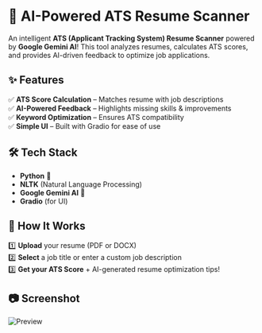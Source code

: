 # 🚀 AI-Powered ATS Resume Scanner  

An intelligent **ATS (Applicant Tracking System) Resume Scanner** powered by **Google Gemini AI**! This tool analyzes resumes, calculates ATS scores, and provides AI-driven feedback to optimize job applications.  

## ✨ Features  
✅ **ATS Score Calculation** – Matches resume with job descriptions  
✅ **AI-Powered Feedback** – Highlights missing skills & improvements  
✅ **Keyword Optimization** – Ensures ATS compatibility  
✅ **Simple UI** – Built with Gradio for ease of use  

## 🛠️ Tech Stack  
- **Python** 🐍  
- **NLTK** (Natural Language Processing)  
- **Google Gemini AI** 🤖  
- **Gradio** (for UI)  

## 🚀 How It Works  
1️⃣ **Upload** your resume (PDF or DOCX)  
2️⃣ **Select** a job title or enter a custom job description  
3️⃣ **Get your ATS Score** + AI-generated resume optimization tips!  

## 📷 Screenshot  
![Preview]([assets/screenshot.png](https://github.com/Charancherry5/ATS_score_checker_using_Gemini_API/blob/main/ATS_cheaker.png))  
